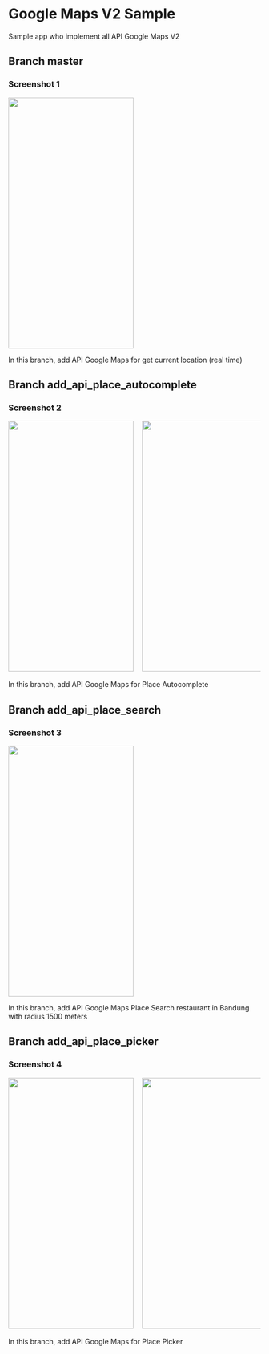 # Google Maps V2 Sample
Sample app who implement all API Google Maps V2

## Branch master
### Screenshot 1
<pre>
<img src="Screenshot/Screenshot_1.jpg" width="250" height="500">
</pre>

In this branch, add API Google Maps for get current location (real time)

## Branch add_api_place_autocomplete
### Screenshot 2 
<pre>
<img src="Screenshot/Screenshot_2.jpg" width="250" height="500">  <img src="Screenshot/Screenshot_3.jpg" width="250" height="500">  <img src="Screenshot/Screenshot_4.jpg" width="250" height="500">
</pre>

In this branch, add API Google Maps for Place Autocomplete

## Branch add_api_place_search
### Screenshot 3
<pre>
<img src="Screenshot/Screenshot_5.jpg" width="250" height="500">
</pre>

In this branch, add API Google Maps Place Search restaurant in Bandung with radius 1500 meters 

## Branch add_api_place_picker
### Screenshot 4
<pre>
<img src="Screenshot/Screenshot_6.jpg" width="250" height="500">  <img src="Screenshot/Screenshot_7.jpg" width="250" height="500">  <img src="Screenshot/Screenshot_8.jpg" width="250" height="500">  <img src="Screenshot/Screenshot_9.jpg" width="250" height="500">
</pre>

In this branch, add API Google Maps for Place Picker
